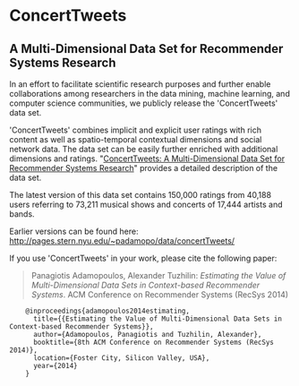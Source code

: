 ConcertTweets
=============

## A Multi-Dimensional Data Set for Recommender Systems Research


In an effort to facilitate scientific research purposes and further enable collaborations among researchers in the data mining, machine learning, and computer science communities, we publicly release the 'ConcertTweets' data set. 

'ConcertTweets' combines implicit and explicit user ratings with rich content as well as spatio-temporal contextual dimensions and social network data. The data set can be easily further enriched with additional dimensions and ratings. "<a href="ConcertTweets.pdf" target="_blank">ConcertTweets: A Multi-Dimensional Data Set for Recommender Systems Research</a>" provides a detailed description of the data set. 

The latest version of this data set contains 150,000 ratings from 40,188 users referring to 73,211 musical shows and concerts of 17,444 artists and bands. 

Earlier versions can be found here: http://pages.stern.nyu.edu/~padamopo/data/concertTweets/ 



If you use 'ConcertTweets' in your work, please cite the following paper: 

> Panagiotis Adamopoulos, Alexander Tuzhilin: *Estimating the Value of Multi-Dimensional Data Sets in Context-based Recommender Systems*. ACM Conference on Recommender Systems (RecSys 2014)

		@inproceedings{adamopoulos2014estimating,
		  title={{Estimating the Value of Multi-Dimensional Data Sets in Context-based Recommender Systems}},
		  author={Adamopoulos, Panagiotis and Tuzhilin, Alexander},
		  booktitle={8th ACM Conference on Recommender Systems (RecSys 2014)},
		  location={Foster City, Silicon Valley, USA},
		  year={2014}
		}

